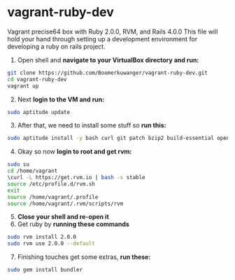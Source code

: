 vagrant-ruby-dev
================
Vagrant  precise64 box with Ruby 2.0.0, RVM, and Rails 4.0.0
This file will hold your hand through setting up a development environment for developing a ruby on rails project.

1. Open shell and **navigate to your VirtualBox directory and run:**
```bash
git clone https://github.com/Boomerkuwanger/vagrant-ruby-dev.git
cd vagrant-ruby-dev
vagrant up
```
2. Next **login to the VM and run:**
```bash
sudo aptitude update
```
3. After that, we need to install some stuff so **run this:**
```bash
sudo aptitude install -y bash curl git patch bzip2 build-essential openssl libreadline6 libreadline6-dev curl git-core zlib1g zlib1g-dev libssl-dev libyaml-dev libsqlite3-dev sqlite3 libxml2-dev libxslt-dev autoconf libc6-dev libgdbm-dev ncurses-dev automake libtool bison subversion pkg-config libffi-dev libcurl3-dev imagemagick libmagickwand-dev libpcre3-dev
```
4. Okay so now **login to root and get rvm:**
```bash
sudo su
cd /home/vagrant
\curl -L https://get.rvm.io | bash -s stable
source /etc/profile.d/rvm.sh
exit
source /home/vagrant/.profile
source /home/vagrant/.rvm/scripts/rvm
```
5. **Close your shell and re-open it**
6. Get ruby by **running these commands**
```bash
sudo rvm install 2.0.0
sudo rvm use 2.0.0 --default
```
7. Finishing touches get some extras, **run these:**
```bash
sudo gem install bundler
```
